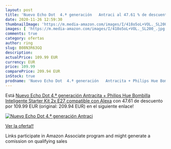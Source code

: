 ```yaml
---
layout: post
title: 'Nuevo Echo Dot  4.ª generación   Antraci al 47.61 % de descuento'
date: 2020-11-26 12:59:30
thumbnailImage: 'https://m.media-amazon.com/images/I/418o5oL+VOL._SL200_.jpg'
images: [ 'https://m.media-amazon.com/images/I/418o5oL+VOL._SL200_.jpg' ]
comments: true
category: ofertas
author: ring
slug: B08N3R63GQ
description:
actualPrice: 109.99 EUR
currency: EUR
price: 109.99
comparePrice: 209.94 EUR
inStock: true
prodname: 'Nuevo Echo Dot  4.ª generación   Antracita + Philips Hue Bombilla Inteligente Starter Kit  2x E27   compatible con Alexa'
---
```


Está [Nuevo Echo Dot  4.ª generación   Antracita + Philips Hue Bombilla Inteligente Starter Kit  2x E27   compatible con Alexa](https://www.amazon.es/dp/B08N3R63GQ/?tag=tolees-21) con 47.61 de descuento por 109.99 EUR (original: 209.94 EUR) en el siguiente enlace!

[![Nuevo Echo Dot  4.ª generación   Antraci](https://m.media-amazon.com/images/I/418o5oL+VOL._SL200_.jpg)](https://www.amazon.es/dp/B08N3R63GQ/?tag=tolees-21)

[Ver la oferta!!](https://www.amazon.es/dp/B08N3R63GQ/?tag=tolees-21)

Links participate in Amazon Associate program and might generate a comission on qualifying sales


